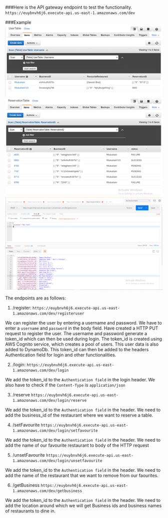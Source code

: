###Here is the API gateway endpoint to test the functionality.
`https://euybnvh6j6.execute-api.us-east-1.amazonaws.com/dev`

###Example
![example](Images/UserTable.PNG)
![example](Images/ReservationTable.PNG)
![example](Images/getBusiness.PNG)

The endpoints are as follows:
1. /register:
`https://euybnvh6j6.execute-api.us-east-1.amazonaws.com/dev/registeruser`

We can register the user by entering a username and password.
We have to enter a `username` and `password` in the body field. 
Have created a HTTP PUT request to register the user. 
The username and password generate a token_id which can then be used during login.
The token_id is created using AWS Cognito service, which creates a pool of users.
This user data is also added to DynamoDb.
This token_id can then be added to the headers Authentication field for login and other functionalities.

2. /login: 
`https://euybnvh6j6.execute-api.us-east-1.amazonaws.com/dev/login`

We add the token_id to the `Authentication field` in the login header.
We also have to check if the `Content-Type` is `application/json`

3. /reserve
`https://euybnvh6j6.execute-api.us-east-1.amazonaws.com/dev/login/reserve`

We add the token_id to the `Authentication field` in the header.
We need to add the business_id of the restaurant where we want to reserve a table.

4. /setFavourite
`https://euybnvh6j6.execute-api.us-east-1.amazonaws.com/dev/login/setfavourite`

We add the token_id to the `Authentication field` in the header.
We need to add the name of our favourite restaurant to body of the HTTP request

5. /unsetFavourite
`https://euybnvh6j6.execute-api.us-east-1.amazonaws.com/dev/login/unsetfavourite`

We add the token_id to the `Authentication field` in the header.
We need to add the name of the restaurant that we want to remove from our faourites.

6. /getBusiness
`https://euybnvh6j6.execute-api.us-east-1.amazonaws.com/dev/getbusiness`

We add the token_id to the `Authentication field` in the header.
We need to add the location around which we will get Business ids and business names of restaurants
to dine in.
